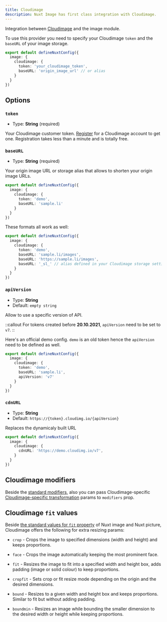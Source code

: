 ```yaml
---
title: Cloudimage
description: Nuxt Image has first class integration with Cloudimage.
---
```


Integration between [Cloudimage](https://www.cloudimage.io/en/home) and the image module.

To use this provider you need to specify your Cloudimage `token` and the `baseURL` of your image storage.

```ts [nuxt.config.ts]
export default defineNuxtConfig({
  image: {
    cloudimage: {
      token: 'your_cloudimage_token',
      baseURL: 'origin_image_url' // or alias
    }
  }
})
```

## Options

### `token`

- Type: **String** (required)

Your Cloudimage customer token. [Register](https://www.cloudimage.io/en/register_page) for a Cloudimage account to get one. Registration takes less than a minute and is totally free.

### `baseURL`

- Type: **String** (required)

Your origin image URL or storage alias that allows to shorten your origin image URLs.

```ts [nuxt.config.ts]
export default defineNuxtConfig({
  image: {
    cloudimage: {
      token: 'demo',
      baseURL: 'sample.li'
    }
  }
})
```

These formats all work as well:

```ts [nuxt.config.ts]
export default defineNuxtConfig({
  image: {
    cloudimage: {
      token: 'demo',
      baseURL: 'sample.li/images',
      baseURL: 'https://sample.li/images',
      baseURL: '_sl_' // alias defined in your Cloudimage storage settings
    }
  }
})
```





### `apiVersion`

- Type: **String**
- Default: `empty string`

Allow to use a specific version of API.

::callout
For tokens created before **20.10.2021**, `apiVersion` need to be set to `v7`.
::

Here's an official demo config. `demo` is an old token hence the `apiVersion` need to be defined as well.

```ts [nuxt.config.ts]
export default defineNuxtConfig({
  image: {
    cloudimage: {
      token: 'demo',
      baseURL: 'sample.li',
      apiVersion: 'v7'
    }
  }
})
```

### `cdnURL`

- Type: **String**
- Default: `https://{token}.cloudimg.io/{apiVersion}`

Replaces the dynamicaly built URL

```ts [nuxt.config.ts]
export default defineNuxtConfig({
  image: {
    cloudimage: {
      cdnURL: 'https://demo.cloudimg.io/v7',
    }
  }
})
```

## Cloudimage modifiers

Beside the [standard modifiers](/usage/nuxt-img#modifiers), also you can pass Cloudimage-specific [Cloudimage-specific transformation](https://docs.cloudimage.io/go/cloudimage-documentation-v7/en/introduction) params to `modifiers` prop.

## Cloudimage `fit` values

Beside [the standard values for `fit` property](/usage/nuxt-img#fit) of Nuxt image and Nuxt picture, Cloudimage offers the following for extra resizing params:

* `crop` - Crops the image to specified dimensions (width and height) and keeps proportions.

* `face` - Crops the image automatically keeping the most prominent face.

* `fit` - Resizes the image to fit into a specified width and height box, adds padding (image or solid colour) to keep proportions.

* `cropfit` - Sets crop or fit resize mode depending on the origin and the desired dimensions.

* `bound` - Resizes to a given width and height box and keeps proportions. Similar to fit but without adding padding.

* `boundmin` - Resizes an image while bounding the smaller dimension to the desired width or height while keeping proportions.
